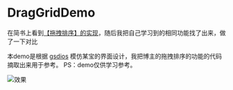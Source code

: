 # DragGridDemo

在简书上看到[【拖拽排序】的实现](http://www.jianshu.com/p/4377ed5777ac)，随后我把自己学习到的相同功能找了出来，做了一下对比


本demo是根据 [gsdios](https://github.com/gsdios) 模仿某宝的界面设计，我把博主的拖拽排序的功能的代码摘取出来用于参考。
PS：demo仅供学习参考。

 ![效果](http://upload-images.jianshu.io/upload_images/311252-6371d37e2ecfa57d.gif?imageMogr2/auto-orient/strip)
